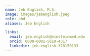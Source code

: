 ```yaml
---
name: Jeb English, M.S.
image: images/jebenglish.jpeg
role: phd
aliases: Jeb English

links:
  email: jeb.english@einsteinmed.edu 
  orcid: 0000-0001-5610-4317
  linkedin: jeb-english-378150133
---
```



